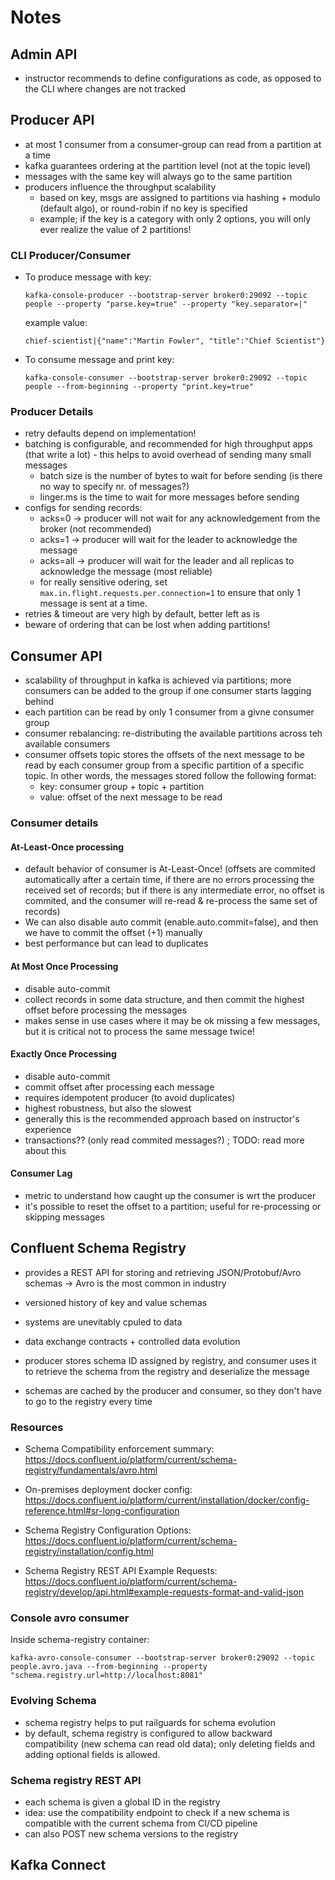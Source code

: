 # Notes
## Admin API
- instructor recommends to define configurations as code, as opposed to the CLI where changes are not tracked

## Producer API
- at most 1 consumer from a consumer-group can read from a partition at a time
- kafka guarantees ordering at the partition level (not at the topic level)
- messages with the same key will always go to the same partition
- producers influence the throughput scalability
    - based on key, msgs are assigned to partitions via hashing + modulo (default algo), or round-robin if no key is specified
    - example; if the key is a category with only 2 options, you will only ever realize the value of 2 partitions!

### CLI Producer/Consumer
- To produce message with key:
    ```
    kafka-console-producer --bootstrap-server broker0:29092 --topic people --property "parse.key=true" --property "key.separator=|"
    ``` 
    example value:
    ```
    chief-scientist|{"name":"Martin Fowler", "title":"Chief Scientist"}
    ```
- To consume message and print key:
    ```
    kafka-console-consumer --bootstrap-server broker0:29092 --topic people --from-beginning --property "print.key=true"
    ``` 

### Producer Details

- retry defaults depend on implementation!
- batching is configurable, and recommended for high throughput apps (that write a lot) - this helps to avoid overhead of sending many small messages 
    - batch size is the number of bytes to wait for before sending (is there no way to specify nr. of messages?)
    - linger.ms is the time to wait for more messages before sending
- configs for sending records:
    - acks=0 -> producer will not wait for any acknowledgement from the broker (not recommended)
    - acks=1 -> producer will wait for the leader to acknowledge the message
    - acks=all -> producer will wait for the leader and all replicas to acknowledge the message (most reliable)
    - for really sensitive odering, set `max.in.flight.requests.per.connection=1` to ensure that only 1 message is sent at a time.
- retries & timeout are very high by default, better left as is
- beware of ordering that can be lost when adding partitions!

## Consumer API
- scalability of throughput in kafka is achieved via partitions;  more consumers can be added to the group if one consumer starts lagging behind 
- each partition can be read by only 1 consumer from a givne consumer group
- consumer rebalancing:  re-distributing the available partitions across teh available consumers
- consumer offsets topic stores the offsets of the next message to be read by each consumer group from a specific partition of a specific topic.  In other words, the messages stored follow the following format:
    - key: consumer group + topic + partition
    - value: offset of the next message to be read

### Consumer details
#### At-Least-Once processing
- default behavior of consumer is At-Least-Once!  (offsets are commited automatically after a certain time, if there are no errors processing the received set of records;   but if there is any intermediate error, no offset is commited, and the consumer will re-read & re-process the same set of records)
- We can also disable auto commit (enable.auto.commit=false), and then we have to commit the offset (+1) manually 
- best performance but can lead to duplicates

#### At Most Once Processing
- disable auto-commit
- collect records in  some data structure, and then commit the highest offset before processing the messages
- makes sense in use cases where it may be ok missing a few messages, but it is critical not to process the same message twice!

#### Exactly Once Processing
- disable auto-commit
- commit offset after processing each message
- requires idempotent producer (to avoid duplicates)
- highest robustness, but also the slowest
- generally this is the recommended approach based on instructor's experience
- transactions??   (only read commited messages?) ;  TODO:  read more about this

#### Consumer Lag
- metric to understand how caught up the consumer is wrt the producer
- it's possible to reset the offset to a partition; useful for re-processing or skipping messages


## Confluent Schema Registry

- provides a REST API for storing and retrieving JSON/Protobuf/Avro schemas -> Avro is the most common in industry
- versioned history of key and value schemas

- systems are unevitably cpuled to data
- data exchange contracts + controlled data evolution

- producer stores schema ID assigned by registry, and consumer uses it to retrieve the schema from the registry and deserialize the message
- schemas are cached by the producer and consumer, so they don't have to go to the registry every time

### Resources

- Schema Compatibility enforcement summary: https://docs.confluent.io/platform/current/schema-registry/fundamentals/avro.html

- On-premises deployment docker config: https://docs.confluent.io/platform/current/installation/docker/config-reference.html#sr-long-configuration

- Schema Registry Configuration Options: https://docs.confluent.io/platform/current/schema-registry/installation/config.html

- Schema Registry REST API Example Requests: https://docs.confluent.io/platform/current/schema-registry/develop/api.html#example-requests-format-and-valid-json

### Console avro consumer
Inside schema-registry container:

```
kafka-avro-console-consumer --bootstrap-server broker0:29092 --topic people.avro.java --from-beginning --property "schema.registry.url=http://localhost:8081"
```

### Evolving Schema
- schema registry helps to put railguards for schema evolution
- by default, schema registry is configured to allow backward compatibility (new schema can read old data);  only deleting fields and adding optional fields is allowed. 

### Schema registry REST API
- each schema is given a global ID in the registry
- idea: use the compatibility endpoint to check if a new schema is compatible with the current schema from CI/CD pipeline
- can also POST new schema versions to the registry

## Kafka Connect